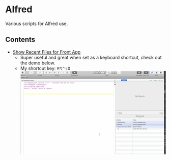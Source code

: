 # Alfred

Various scripts for Alfred use.

## Contents

- [Show Recent Files for Front App](./Show-Recent-Files-for-Front-App.applescript)
    - Super useful and great when set as a keyboard shortcut, check out the demo below.
    - My shortcut key: <kbd>⌘</kbd><kbd>⌥</kbd><kbd>⌃</kbd><kbd>⇧</kbd><kbd>O</kbd>
    ![demo](../imgs/alfred-recentFilesdemo.gif)
